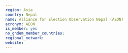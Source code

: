 ```yaml
---
region: Asia
country: Nepal
name: Alliance for Election Observation Nepal (AEON)
acronym: AEON
is_member: yes
no_gndem_member_countries: 
regional_network: 
website: 
---
```

